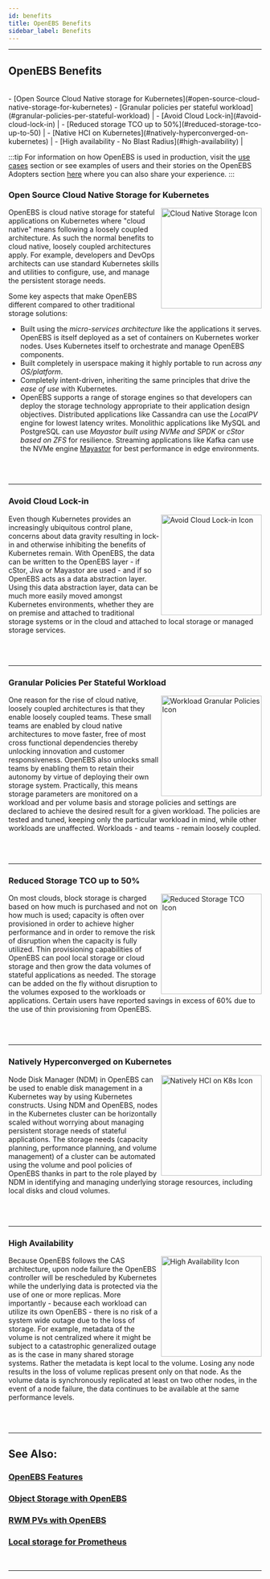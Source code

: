 ```yaml
---
id: benefits
title: OpenEBS Benefits
sidebar_label: Benefits
---
```


------

## OpenEBS Benefits

<br>
- [Open Source Cloud Native storage for Kubernetes](#open-source-cloud-native-storage-for-kubernetes)
- [Granular policies per stateful workload](#granular-policies-per-stateful-workload) |
- [Avoid Cloud Lock-in](#avoid-cloud-lock-in) |
- [Reduced storage TCO up to 50%](#reduced-storage-tco-up-to-50) |
- [Native HCI on Kubernetes](#natively-hyperconverged-on-kubernetes) |
- [High availability - No Blast Radius](#high-availability) |
<br>

:::tip
For information on how OpenEBS is used in production,  visit the [use cases](/docs/next/usecases.html) section or see examples of users and their stories on the OpenEBS Adopters section [here](https://github.com/openebs/openebs/blob/master/ADOPTERS.md) where you can also share your experience.
:::

### Open Source Cloud Native Storage for Kubernetes

<img src="/docs/assets/svg/b-cn.svg" alt="Cloud Native Storage Icon" style="width:200px;" align="right"> 
OpenEBS is cloud native storage for stateful applications on Kubernetes where "cloud native" means following a loosely coupled architecture. As such the normal benefits to cloud native, loosely coupled architectures apply. For example, developers and DevOps architects can use standard Kubernetes skills and utilities to configure, use, and manage the persistent storage needs.  

Some key aspects that make OpenEBS different compared to other traditional storage solutions:
- Built using the _micro-services architecture_ like the applications it serves. OpenEBS is itself deployed as a set of containers on Kubernetes worker nodes. Uses Kubernetes itself to orchestrate and manage OpenEBS components.
- Built completely in userspace making it highly portable to run across _any OS/platform_.
- Completely intent-driven, inheriting the same principles that drive the _ease of use_ with Kubernetes.
- OpenEBS supports a range of storage engines so that developers can deploy the storage technology appropriate to their application design objectives. Distributed applications like Cassandra can use the _LocalPV_ engine for lowest latency writes. Monolithic applications like MySQL and PostgreSQL can use _Mayastor built using NVMe and SPDK_ or _cStor based on ZFS_ for resilience. Streaming applications like Kafka can use the NVMe engine [Mayastor](https://github.com/openebs/Mayastor) for best performance in edge environments. 


<br>
<br>
<hr>

### Avoid Cloud Lock-in

<img src="/docs/assets/svg/b-no-lockin.svg" alt="Avoid Cloud Lock-in Icon" style="width:200px;" align="right">

Even though Kubernetes provides an increasingly ubiquitous control plane, concerns about data gravity resulting in lock-in and otherwise inhibiting the benefits of Kubernetes remain. With OpenEBS, the data can be written to the OpenEBS layer - if cStor, Jiva or Mayastor are used - and if so OpenEBS acts as a data abstraction layer. Using this data abstraction layer, data can be much more easily moved amongst Kubernetes environments, whether they are on premise and attached to traditional storage systems or in the cloud and attached to local storage or managed storage services.

<br>
<br>
<hr>


### Granular Policies Per Stateful Workload

<img src="/docs/assets/svg/b-granular.svg" alt="Workload Granular Policies Icon" style="width:200px;" align="right">

One reason for the rise of cloud native, loosely coupled architectures is that they enable loosely coupled teams. These small teams are enabled by cloud native architectures to move faster, free of most cross functional dependencies thereby unlocking innovation and customer responsiveness. OpenEBS also unlocks small teams by enabling them to retain their autonomy by virtue of deploying their own storage system. Practically, this means storage parameters are monitored on a workload and per volume basis and storage policies and settings are declared to achieve the desired result for a given workload. The policies are tested and tuned, keeping only the particular workload in mind, while other workloads are unaffected. Workloads - and teams - remain loosely coupled.  

<br>
<br>
<hr>

### Reduced Storage TCO up to 50% 

<img src="/docs/assets/svg/b-lowtco.svg" alt="Reduced Storage TCO Icon" style="width:200px;" align="right">

On most clouds, block storage is charged based on how much is purchased and not on how much is used; capacity is often over provisioned in order to achieve higher performance and in order to remove the risk of disruption when the capacity is fully utilized. Thin provisioning capabilities of OpenEBS can pool local storage or cloud storage and then grow the data volumes of stateful applications as needed. The storage can be added on the fly without disruption to the volumes exposed to the workloads or applications. Certain users have reported savings in excess of 60% due to the use of thin provisioning from OpenEBS.

<br>
<br>
<hr>


### Natively Hyperconverged on Kubernetes

<img src="/docs/assets/svg/b-hci.svg" alt="Natively HCI on K8s Icon" style="width:200px;" align="right">

Node Disk Manager (NDM) in OpenEBS can be used to enable disk management in a Kubernetes way by using Kubernetes constructs. Using NDM and OpenEBS, nodes in the Kubernetes cluster can be horizontally scaled without worrying about managing persistent storage needs of stateful applications. The storage needs (capacity planning, performance planning, and volume management) of a cluster can be automated using the volume and pool policies of OpenEBS thanks in part to the role played by NDM in identifying and managing underlying storage resources, including local disks and cloud volumes.

<br>
<br>
<hr>


### High Availability 

<img src="/docs/assets/svg/b-ha.svg" alt="High Availability Icon" style="width:200px;" align="right"> 

Because OpenEBS follows the CAS architecture, upon node failure the OpenEBS controller will be rescheduled by Kubernetes while the underlying data is protected via the use of one or more replicas. More importantly - because each workload can utilize its own OpenEBS - there is no risk of a system wide outage due to the loss of storage. For example, metadata of the volume is not centralized where it might be subject to a catastrophic generalized outage as is the case in many shared storage systems.  Rather the metadata is kept local to the volume. Losing any node results in the loss of volume replicas present only on that node. As the volume data is synchronously replicated at least on two other nodes, in the event of a node failure, the data continues to be available at the same performance levels. 




<br>
<br>
<hr>

## See Also:

### [OpenEBS Features](/docs/next/features.html)

### [Object Storage with OpenEBS](/docs/next/minio.html)

### [RWM PVs with OpenEBS](/docs/next/rwm.html)

### [Local storage for Prometheus ](/docs/next/prometheus.html)

<br>
<hr>
<br>
